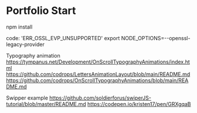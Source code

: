 # Portfolio Start

npm install

code: 'ERR_OSSL_EVP_UNSUPPORTED'
export NODE_OPTIONS=--openssl-legacy-provider


Typography animation
https://tympanus.net/Development/OnScrollTypographyAnimations/index.html
https://github.com/codrops/LettersAnimationLayout/blob/main/README.md
https://github.com/codrops/OnScrollTypographyAnimations/blob/main/README.md

Swipper example
https://github.com/soldierforus/swiperJS-tutorial/blob/master/README.md
https://codepen.io/kristen17/pen/GRXgqaB
